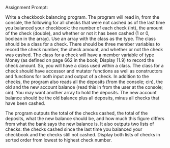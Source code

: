 Assignment Prompt:

Write a checkbook balancing program. The program will read in, from the console, the following for all checks that were not cashed as of the last time you balanced your checkbook: the number of each check (int), the amount of the check (double), and whether or not it has been cashed (1 or 0, boolean in the array). Use an array with the class as the type. The class should be a class for a check. There should be three member variables to record the check number, the check amount, and whether or not the check was cashed. The class for a check will have a member variable of type Money (as defined on page 662 in the book; Display 11.9) to record the check amount. So, you will have a class used within a class. The class for a check should have accessor and mutator functions as 
well as constructors and functions for both input and output of a check.  In addition to the checks, the program also reads all the deposits (from the console; cin), the old and the new account balance (read this in from the user at the console; cin). You may want another array to hold the deposits. The new account balance should be the old balance plus all deposits, minus all checks that have been cashed.

The program outputs the total of the checks cashed, the total of the deposits, what the new balance should be, and how much this figure differs from what the bank says the new balance is. It also outputs two lists of checks: the checks cashed since the last time you balanced your checkbook and the checks still not cashed. Display both lists of checks in sorted order from lowest to highest check number.
